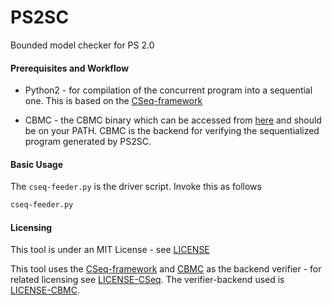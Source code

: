 # PS2SC
Bounded model checker for PS 2.0

#### Prerequisites and Workflow

* Python2 - for compilation of the concurrent program into a sequential one. This is based on the [CSeq-framework](https://www.southampton.ac.uk/~gp1y10/cseq/)

* CBMC - the CBMC binary which can be accessed from [here](http://www.cprover.org/cbmc/) and should be on your PATH. CBMC is the backend for verifying the sequentialized program generated by PS2SC.

#### Basic Usage

The `cseq-feeder.py` is the driver script. Invoke this as follows

```bash
cseq-feeder.py 
```

#### Licensing

This tool is under an MIT License - see [LICENSE](LICENSE.txt)

This tool uses the [CSeq-framework](https://www.southampton.ac.uk/~gp1y10/cseq/) and [CBMC](https://www.cprover.org/cbmc/) as the backend verifier - for related licensing see [LICENSE-CSeq](LICENSE-CSeq.txt). The verifier-backend used is [LICENSE-CBMC](LICENSE-CBMC.txt).

